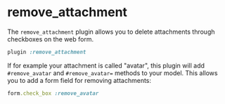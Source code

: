 # remove_attachment

The `remove_attachment` plugin allows you to delete attachments through
checkboxes on the web form.

```rb
plugin :remove_attachment
```

If for example your attachment is called "avatar", this plugin will add
`#remove_avatar` and `#remove_avatar=` methods to your model. This allows you
to add a form field for removing attachments:

```rb
form.check_box :remove_avatar
```
